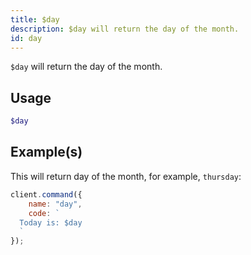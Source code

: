 ```yaml
---
title: $day
description: $day will return the day of the month.
id: day
---
```


`$day` will return the day of the month.

## Usage

```php
$day
```

## Example(s)

This will return day of the month, for example, `thursday`:

```javascript
client.command({
    name: "day",
    code: `
  Today is: $day
  `
});
```
